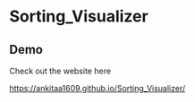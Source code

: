 # Sorting_Visualizer

## Demo

Check out the website here

https://ankitaa1609.github.io/Sorting_Visualizer/
